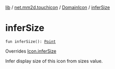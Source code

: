 [lib](../../index.md) / [net.mm2d.touchicon](../index.md) / [DomainIcon](index.md) / [inferSize](./infer-size.md)

# inferSize

`fun inferSize(): `[`Point`](https://developer.android.com/reference/android/graphics/Point.html)

Overrides [Icon.inferSize](../-icon/infer-size.md)

Infer display size of this icon from sizes value.

